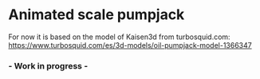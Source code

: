 # Animated scale pumpjack

For now it is based on the model of Kaisen3d from turbosquid.com:  
https://www.turbosquid.com/es/3d-models/oil-pumpjack-model-1366347  


### - Work in progress - 